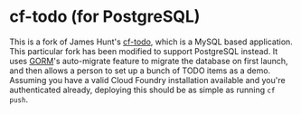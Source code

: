 # cf-todo (for PostgreSQL)

This is a fork of James Hunt's [cf-todo](https://github.com/jhunt/cf-todo), which is a MySQL based application. This 
particular fork has been modified to support PostgreSQL instead. It uses [GORM](http://gorm.io)'s auto-migrate 
feature to migrate the database on first launch, and then allows a person to set up a bunch of TODO items as a demo. 
Assuming you have a valid Cloud Foundry installation available and you're authenticated already, deploying this 
should be as simple as running `cf push`.
